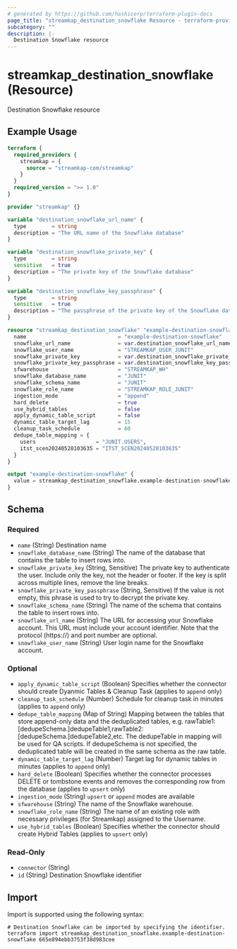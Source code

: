 ```yaml
---
# generated by https://github.com/hashicorp/terraform-plugin-docs
page_title: "streamkap_destination_snowflake Resource - terraform-provider-streamkap"
subcategory: ""
description: |-
  Destination Snowflake resource
---
```


# streamkap_destination_snowflake (Resource)

Destination Snowflake resource

## Example Usage

```terraform
terraform {
  required_providers {
    streamkap = {
      source = "streamkap-com/streamkap"
    }
  }
  required_version = ">= 1.0"
}

provider "streamkap" {}

variable "destination_snowflake_url_name" {
  type        = string
  description = "The URL name of the Snowflake database"
}

variable "destination_snowflake_private_key" {
  type        = string
  sensitive   = true
  description = "The private key of the Snowflake database"
}

variable "destination_snowflake_key_passphrase" {
  type        = string
  sensitive   = true
  description = "The passphrase of the private key of the Snowflake database"
}

resource "streamkap_destination_snowflake" "example-destination-snowflake" {
  name                             = "example-destination-snowflake"
  snowflake_url_name               = var.destination_snowflake_url_name
  snowflake_user_name              = "STREAMKAP_USER_JUNIT"
  snowflake_private_key            = var.destination_snowflake_private_key
  snowflake_private_key_passphrase = var.destination_snowflake_key_passphrase
  sfwarehouse                      = "STREAMKAP_WH"
  snowflake_database_name          = "JUNIT"
  snowflake_schema_name            = "JUNIT"
  snowflake_role_name              = "STREAMKAP_ROLE_JUNIT"
  ingestion_mode                   = "append"
  hard_delete                      = true
  use_hybrid_tables                = false
  apply_dynamic_table_script       = false
  dynamic_table_target_lag         = 15
  cleanup_task_schedule            = 60
  dedupe_table_mapping = {
    users                   = "JUNIT.USERS",
    itst_scen20240528103635 = "ITST_SCEN20240528103635"
  }
}

output "example-destination-snowflake" {
  value = streamkap_destination_snowflake.example-destination-snowflake.id
}
```

<!-- schema generated by tfplugindocs -->
## Schema

### Required

- `name` (String) Destination name
- `snowflake_database_name` (String) The name of the database that contains the table to insert rows into.
- `snowflake_private_key` (String, Sensitive) The private key to authenticate the user. Include only the key, not the header or footer. If the key is split across multiple lines, remove the line breaks.
- `snowflake_private_key_passphrase` (String, Sensitive) If the value is not empty, this phrase is used to try to decrypt the private key.
- `snowflake_schema_name` (String) The name of the schema that contains the table to insert rows into.
- `snowflake_url_name` (String) The URL for accessing your Snowflake account. This URL must include your account identifier. Note that the protocol (https://) and port number are optional.
- `snowflake_user_name` (String) User login name for the Snowflake account.

### Optional

- `apply_dynamic_table_script` (Boolean) Specifies whether the connector should create Dyanmic Tables & Cleanup Task (applies to `append` only)
- `cleanup_task_schedule` (Number) Schedule for cleanup task in minutes (applies to `append` only)
- `dedupe_table_mapping` (Map of String) Mapping between the tables that store append-only data and the deduplicated tables, e.g. rawTable1:[dedupeSchema.]dedupeTable1,rawTable2:[dedupeSchema.]dedupeTable2,etc. The dedupeTable in mapping will be used for QA scripts. If dedupeSchema is not specified, the deduplicated table will be created in the same schema as the raw table.
- `dynamic_table_target_lag` (Number) Target lag for dynamic tables in minutes (applies to `append` only)
- `hard_delete` (Boolean) Specifies whether the connector processes DELETE or tombstone events and removes the corresponding row from the database (applies to `upsert` only)
- `ingestion_mode` (String) `upsert` or `append` modes are available
- `sfwarehouse` (String) The name of the Snowflake warehouse.
- `snowflake_role_name` (String) The name of an existing role with necessary privileges (for Streamkap) assigned to the Username.
- `use_hybrid_tables` (Boolean) Specifies whether the connector should create Hybrid Tables (applies to `upsert` only)

### Read-Only

- `connector` (String)
- `id` (String) Destination Snowflake identifier

## Import

Import is supported using the following syntax:

```shell
# Destination Snowflake can be imported by specifying the identifier.
terraform import streamkap_destination_snowflake.example-destination-snowflake 665e894ebb3753f38d983cee
```

